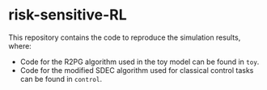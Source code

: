 # risk-sensitive-RL

This repository contains the code to reproduce the simulation results, where:
* Code for the R2PG algorithm used in the toy model can be found in `toy`.
* Code for the modified SDEC algorithm used for classical control tasks can be found in `control`.